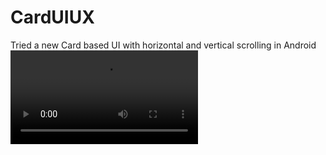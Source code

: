# CardUIUX
Tried a new Card based UI with horizontal and vertical scrolling in Android
![video](card.mp4)

